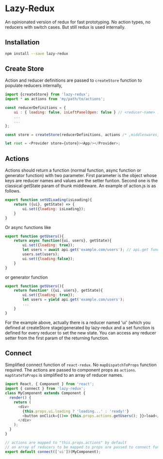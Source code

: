 # Lazy-Redux

An opinionated version of redux for fast prototyping. No action types, no reducers with switch cases.
But still redux is used internally.

Installation
---------------------


```bash
npm install --save lazy-redux
```

Create Store
--------------------------
Action and reducer definitions are passed to ```createStore``` function to populate reducers internally,

```javascript
import {createStore} from 'lazy-redux';
import * as actions from 'my/path/to/actions';

const reducerDefinitions = {
	ui : { loading: false, isLeftPanelOpen: false } // <reducer-name> : <initial-state>
	...
	...
};

const store = createStore(reducerDefinitions, actions /* ,middleswares, enhancer */);

let root = <Provider store={store}><App/></Provider>;
``` 
Actions
----------------
Actions should return a function (normal function, async function or generator function) with two parameter.
First parameter is the object whose keys are reducer names and values are the setter funtion.
Second one is the classical getState param of thunk middleware.
An example of action.js is as follows.
``` javascript 
export function setUILoading(isLoading){
	return ({ui}, getState) => {
		ui.set({loading: isLoading});
	}
}
```
Or async functions like
``` javascript 
export function getUsers(){
	return async function({ui, users}, getState){
		ui.set({loading: true});
		let users = await api.get('example.com/users'); // api.get function is assumed to be a promise. 
		users.set(users);
		ui.set({loading:false});
	}
}
```
or generator function
``` javascript 
export function getUsers(){
	return function* ({ui, users}, getState){
		ui.set({loading: true});
		let users = yield api.get('example.com/users');
		...
	}
}
```
For the example above, actually there is a reducer named 'ui' (which you defined at createStore stage)generated by lazy-redux and a set function is defined for every reducer to set the new state. You can access any reducer setter from the first param of the returning function.

Connect
--------------------
Simplified connect function of ```react-redux```. No ```mapDispatchToProps``` function required. The actions are passed to component props as ```actions```. ```mapStateToProps``` is simplified to an array of reducer names.

```javascript
import React, { Component } from 'react';
import { connect } from 'lazy-redux';
class MyComponent extends Component {
  render() {
    return (
      <div>
        {this.props.ui.loading ? 'loading...' : 'ready!'}
        <button onClick={()=> {this.props.actions.getUsers(); }}>load</button>
      </div>
    );
  }
}

// actions are mapped to "this.props.actions" by default
// an array of reducers to be mapped to props are passed to connect function
export default connect(['ui'])(MyComponent);